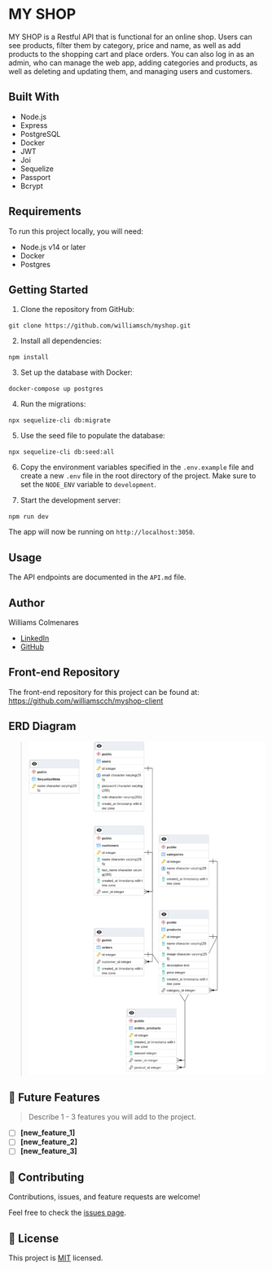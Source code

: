 # MY SHOP

MY SHOP is a Restful API that is functional for an online shop. Users can see products, filter them by category, price and name, as well as add products to the shopping cart and place orders. You can also log in as an admin, who can manage the web app, adding categories and products, as well as deleting and updating them, and managing users and customers.

## Built With

- Node.js
- Express
- PostgreSQL
- Docker
- JWT
- Joi
- Sequelize
- Passport
- Bcrypt

## Requirements

To run this project locally, you will need:

- Node.js v14 or later
- Docker
- Postgres

## Getting Started

1. Clone the repository from GitHub:

`git clone https://github.com/williamsch/myshop.git`

2. Install all dependencies:

`npm install`

3. Set up the database with Docker:

`docker-compose up postgres`

4. Run the migrations:

`npx sequelize-cli db:migrate`


5. Use the seed file to populate the database:

`npx sequelize-cli db:seed:all`

6. Copy the environment variables specified in the `.env.example` file and create a new `.env` file in the root directory of the project. Make sure to set the `NODE_ENV` variable to `development`.

7. Start the development server:

`npm run dev`

The app will now be running on `http://localhost:3050`.

## Usage

The API endpoints are documented in the `API.md` file.

## Author

Williams Colmenares

- [LinkedIn](https://www.linkedin.com/in/williamscolmenaresch/)
- [GitHub](https://github.com/williamscch)

## Front-end Repository

The front-end repository for this project can be found at: https://github.com/williamscch/myshop-client

## ERD Diagram

> ![](./erd.png)

## 🔭 Future Features <a name="future-features"></a>

> Describe 1 - 3 features you will add to the project.
- [ ] **[new_feature_1]**
- [ ] **[new_feature_2]**
- [ ] **[new_feature_3]**

## 🤝 Contributing <a name="contributing"></a>

Contributions, issues, and feature requests are welcome!

Feel free to check the [issues page](../../issues/).

## 📝 License <a name="license"></a>

This project is [MIT](./MIT.md) licensed.

